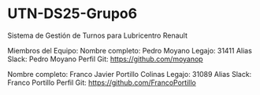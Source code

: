 # UTN-DS25-Grupo6
Sistema de Gestión de Turnos para Lubricentro Renault

Miembros del Equipo:
Nombre completo: Pedro Moyano
Legajo: 31411
Alias Slack: Pedro Moyano
Perfil Git: https://github.com/moyanop

Nombre completo: Franco Javier Portillo Colinas
Legajo: 31089
Alias Slack: Franco Portillo
Perfil Git: https://github.com/FrancoPortillo